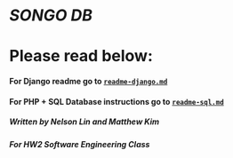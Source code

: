 # _SONGO DB_

# Please read below:

#### For Django readme go to [`readme-django.md`](https://github.com/matthewkim0/SongoDB-WES333/blob/main/readme-django.md)

#### For PHP + SQL Database instructions go to [`readme-sql.md`](https://github.com/matthewkim0/SongoDB-WES333/blob/main/readme-sql.md)


##### Written by Nelson Lin and Matthew Kim
##### For HW2 Software Engineering Class